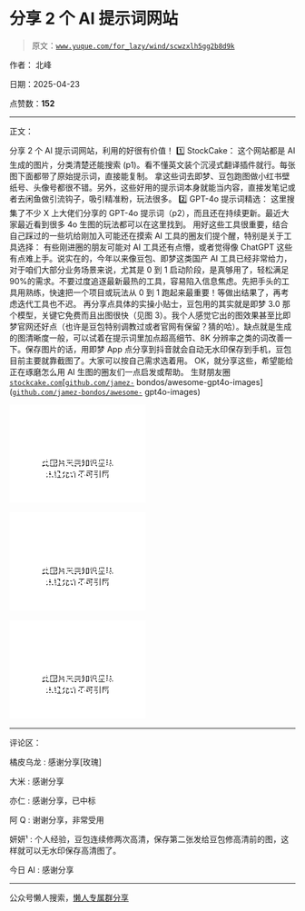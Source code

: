 # 分享 2 个 AI 提示词网站

> 原文：[`www.yuque.com/for_lazy/wind/scwzxlh5gg2b8d9k`](https://www.yuque.com/for_lazy/wind/scwzxlh5gg2b8d9k)

作者： 北峰

日期：2025-04-23

点赞数：**152**

* * *

正文：

分享 2 个 AI 提示词网站，利用的好很有价值！ 1️⃣ StockCake： 这个网站都是 AI 生成的图片，分类清楚还能搜索
(p1)。看不懂英文装个沉浸式翻译插件就行。每张图下面都带了原始提示词，直接能复制。
拿这些词去即梦、豆包跑图做小红书壁纸号、头像号都很不错。另外，这些好用的提示词本身就能当内容，直接发笔记或者去闲鱼做引流钩子，吸引精准粉，玩法很多。 2️⃣ GPT-4o 提示词精选： 这里搜集了不少 X 上大佬们分享的 GPT-4o
提示词（p2），而且还在持续更新。最近大家最近看到很多 4o 生图的玩法都可以在这里找到。
用好这些工具很重要，结合自己踩过的一些坑给刚加入可能还在摸索 AI 工具的圈友们提个醒，特别是关于工具选择： 有些刚进圈的朋友可能对 AI
工具还有点懵，或者觉得像 ChatGPT 这些有点难上手。说实在的，今年以来像豆包、即梦这类国产 AI 工具已经非常给力，对于咱们大部分业务场景来说，尤其是 0
到 1
启动阶段，是真够用了，轻松满足 90%的需求。不要过度追逐最新最热的工具，容易陷入信息焦虑。先把手头的工具用熟练，快速把一个项目或玩法从 0 到 1 跑起来最重要！等做出结果了，再考虑迭代工具也不迟。
再分享点具体的实操小贴士，豆包用的其实就是即梦 3.0 那个模型，关键它免费而且出图很快（见图 3）。我个人感觉它出的图效果甚至比即梦官网还好点（也许是豆包特别调教过或者官网有保留？猜的哈）。缺点就是生成的图清晰度一般，可以试着在提示词里加点超高细节、8K 分辨率之类的词改善一下。保存图片的话，用即梦 App 点分享到抖音就会自动无水印保存到手机，豆包目前主要就靠截图了。大家可以按自己需求选着用。
OK，就分享这些，希望能给正在琢磨怎么用 AI 生图的圈友们一点启发或帮助。 生财朋友圈 [`stockcake.com`](https://stockcake.com)[[`github.com/jamez-`](https://github.com/jamez-) bondos/awesome-gpt4o-images]([`github.com/jamez-bondos/awesome-`](https://github.com/jamez-bondos/awesome-) gpt4o-images)

![](img/465698b7a40e7a4b2487895ceed9abc5.png "None")

![](img/55fba3a692406b7f09bdc93001ce1a52.png "None")

![](img/bec15b889829e8eba3d838e5b631fbf6.png "None")

* * *

评论区：

橘皮乌龙 : 感谢分享[玫瑰]

大米 : 感谢分享

亦仁 : 感谢分享，已中标

阿 Q : 谢谢分享，非常受用

妍妍¹ : 个人经验，豆包连续修两次高清，保存第二张发给豆包修高清前的图，这样就可以无水印保存高清图了。

今日 AI : 感谢分享

* * *

公众号懒人搜索，[懒人专属群分享](https://lazybook.fun/#/blog/group)